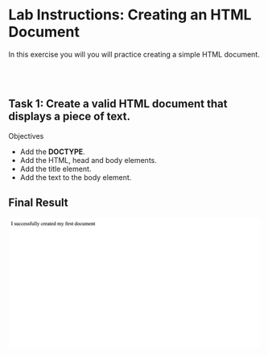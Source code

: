 # Lab Instructions: Creating an HTML Document

In this exercise you will you will practice creating a simple HTML document.<br><br>

<br>

## Task 1: Create a valid HTML document that displays a piece of text.

Objectives
- Add the **DOCTYPE**.
- Add the HTML, head and body elements.
- Add the title element.
- Add the text to the body element.

## Final Result

<img src="./result.png" width=500>